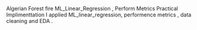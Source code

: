 
Algerian Forest fire ML_Linear_Regression , Perform Metrics Practical Implimenttation
I applied ML_linear_regression, performence metrics , data cleaning and EDA .
